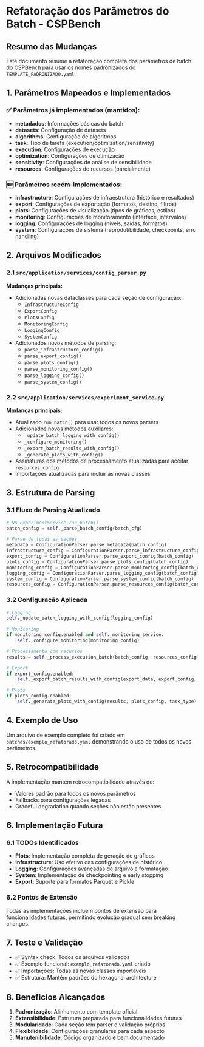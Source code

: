 # Refatoração dos Parâmetros do Batch - CSPBench

## Resumo das Mudanças

Este documento resume a refatoração completa dos parâmetros de batch do CSPBench para usar os nomes padronizados do `TEMPLATE_PADRONIZADO.yaml`.

## 1. Parâmetros Mapeados e Implementados

### ✅ Parâmetros já implementados (mantidos):
- **metadados**: Informações básicas do batch
- **datasets**: Configuração de datasets
- **algorithms**: Configuração de algoritmos
- **task**: Tipo de tarefa (execution/optimization/sensitivity)
- **execution**: Configurações de execução
- **optimization**: Configurações de otimização
- **sensitivity**: Configurações de análise de sensibilidade
- **resources**: Configurações de recursos (parcialmente)

### 🆕 Parâmetros recém-implementados:
- **infrastructure**: Configurações de infraestrutura (histórico e resultados)
- **export**: Configurações de exportação (formatos, destino, filtros)
- **plots**: Configurações de visualização (tipos de gráficos, estilos)
- **monitoring**: Configurações de monitoramento (interface, intervalos)
- **logging**: Configurações de logging (níveis, saídas, formatos)
- **system**: Configurações de sistema (reprodutibilidade, checkpoints, erro handling)

## 2. Arquivos Modificados

### 2.1 `src/application/services/config_parser.py`
**Mudanças principais:**
- Adicionadas novas dataclasses para cada seção de configuração:
  - `InfrastructureConfig`
  - `ExportConfig`
  - `PlotsConfig`
  - `MonitoringConfig`
  - `LoggingConfig`
  - `SystemConfig`
- Adicionados novos métodos de parsing:
  - `parse_infrastructure_config()`
  - `parse_export_config()`
  - `parse_plots_config()`
  - `parse_monitoring_config()`
  - `parse_logging_config()`
  - `parse_system_config()`

### 2.2 `src/application/services/experiment_service.py`
**Mudanças principais:**
- Atualizado `run_batch()` para usar todos os novos parsers
- Adicionados novos métodos auxiliares:
  - `_update_batch_logging_with_config()`
  - `_configure_monitoring()`
  - `_export_batch_results_with_config()`
  - `_generate_plots_with_config()`
- Assinaturas dos métodos de processamento atualizadas para aceitar `resources_config`
- Importações atualizadas para incluir as novas classes

## 3. Estrutura de Parsing

### 3.1 Fluxo de Parsing Atualizado
```python
# No ExperimentService.run_batch()
batch_config = self._parse_batch_config(batch_cfg)

# Parse de todas as seções
metadata = ConfigurationParser.parse_metadata(batch_config)
infrastructure_config = ConfigurationParser.parse_infrastructure_config(batch_config)
export_config = ConfigurationParser.parse_export_config(batch_config)
plots_config = ConfigurationParser.parse_plots_config(batch_config)
monitoring_config = ConfigurationParser.parse_monitoring_config(batch_config)
logging_config = ConfigurationParser.parse_logging_config(batch_config)
system_config = ConfigurationParser.parse_system_config(batch_config)
resources_config = ConfigurationParser.parse_resources_config(batch_config)
```

### 3.2 Configuração Aplicada
```python
# Logging
self._update_batch_logging_with_config(logging_config)

# Monitoring
if monitoring_config.enabled and self._monitoring_service:
    self._configure_monitoring(monitoring_config)

# Processamento com recursos
results = self._process_execution_batch(batch_config, resources_config)

# Export
if export_config.enabled:
    self._export_batch_results_with_config(export_data, export_config, task_type)

# Plots
if plots_config.enabled:
    self._generate_plots_with_config(results, plots_config, task_type)
```

## 4. Exemplo de Uso

Um arquivo de exemplo completo foi criado em `batches/exemplo_refatorado.yaml` demonstrando o uso de todos os novos parâmetros.

## 5. Retrocompatibilidade

A implementação mantém retrocompatibilidade através de:
- Valores padrão para todos os novos parâmetros
- Fallbacks para configurações legadas
- Graceful degradation quando seções não estão presentes

## 6. Implementação Futura

### 6.1 TODOs Identificados
- **Plots**: Implementação completa de geração de gráficos
- **Infrastructure**: Uso efetivo das configurações de histórico
- **Logging**: Configurações avançadas de arquivo e formatação
- **System**: Implementação de checkpointing e early stopping
- **Export**: Suporte para formatos Parquet e Pickle

### 6.2 Pontos de Extensão
Todas as implementações incluem pontos de extensão para funcionalidades futuras, permitindo evolução gradual sem breaking changes.

## 7. Teste e Validação

- ✅ Syntax check: Todos os arquivos validados
- ✅ Exemplo funcional: `exemplo_refatorado.yaml` criado
- ✅ Importações: Todas as novas classes importáveis
- ✅ Estrutura: Mantém padrões do hexagonal architecture

## 8. Benefícios Alcançados

1. **Padronização**: Alinhamento com template oficial
2. **Extensibilidade**: Estrutura preparada para funcionalidades futuras
3. **Modularidade**: Cada seção tem parser e validação próprios
4. **Flexibilidade**: Configurações granulares para cada aspecto
5. **Manutenibilidade**: Código organizado e bem documentado

